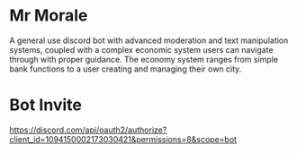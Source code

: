 # Mr Morale
A general use discord bot with advanced moderation and text manipulation systems, coupled with a complex economic system users can navigate through with proper guidance.
The economy system ranges from simple bank functions to a user creating and managing their own city.   

# Bot Invite
https://discord.com/api/oauth2/authorize?client_id=1094150002173030421&permissions=8&scope=bot
